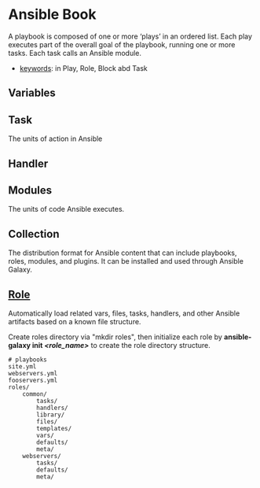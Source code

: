 # Ansible Book

A playbook is composed of one or more ‘plays’ in an ordered list. Each play executes part of the overall goal of the playbook, running one or more tasks. Each task calls an Ansible module.

- [keywords](https://docs.ansible.com/ansible/latest/reference_appendices/playbooks_keywords.html): in Play, Role, Block abd Task


## Variables

## Task
The units of action in Ansible

## Handler

## Modules
The units of code Ansible executes. 

## Collection
The distribution format for Ansible content that can include playbooks, roles, modules, and plugins. It can be installed and used through Ansible Galaxy. 

## [Role](https://docs.ansible.com/ansible/latest/user_guide/playbooks_reuse_roles.html)
Automatically load related vars, files, tasks, handlers, and other Ansible artifacts based on a known file structure.

Create roles directory via "mkdir roles", then initialize each role by **ansible-galaxy init _<role_name>_** to create the role directory structure. 

```
# playbooks
site.yml
webservers.yml
fooservers.yml
roles/
    common/
        tasks/
        handlers/
        library/
        files/
        templates/
        vars/
        defaults/
        meta/
    webservers/
        tasks/
        defaults/
        meta/
```
